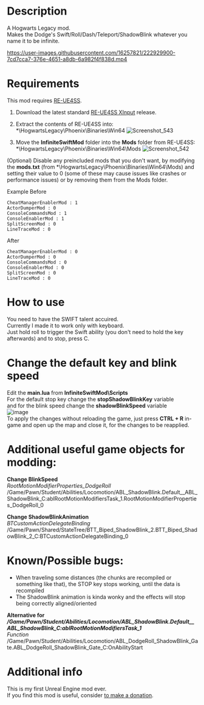 # Description
A Hogwarts Legacy mod.  
Makes the Dodge's Swift/Roll/Dash/Teleport/ShadowBlink whatever you name it to be infinite.


https://user-images.githubusercontent.com/16257821/222929900-7cd7cca7-376e-4651-a8db-6a982f4f838d.mp4


# Requirements
This mod requires [RE-UE4SS](https://github.com/UE4SS-RE/RE-UE4SS).
1. Download the latest standard [RE-UE4SS XInput](https://github.com/UE4SS-RE/RE-UE4SS/releases) release.
3. Extract the contents of RE-UE4SS into: *\HogwartsLegacy\Phoenix\Binaries\Win64
![Screenshot_543](https://user-images.githubusercontent.com/16257821/222930894-0d43f3f8-8f16-4828-9506-1d851cc0fb34.png)

5. Move the **InfiniteSwiftMod** folder into the **Mods** folder from RE-UE4SS: *\HogwartsLegacy\Phoenix\Binaries\Win64\Mods
![Screenshot_542](https://user-images.githubusercontent.com/16257821/222930898-0c2b4761-3693-45d6-923c-3b54e9723f26.png)

(Optional) Disable any preincluded mods that you don't want, by modifying the **mods.txt** (from *\HogwartsLegacy\Phoenix\Binaries\Win64\Mods) and setting their value to 0 (some of these may cause issues like crashes or performance issues) or by removing them from the Mods folder.


Example Before
```
CheatManagerEnablerMod : 1
ActorDumperMod : 0
ConsoleCommandsMod : 1
ConsoleEnablerMod : 1
SplitScreenMod : 0
LineTraceMod : 0
```
After 
```
CheatManagerEnablerMod : 0
ActorDumperMod : 0
ConsoleCommandsMod : 0
ConsoleEnablerMod : 0
SplitScreenMod : 0
LineTraceMod : 0
```

# How to use
You need to have the SWIFT talent accuired.  
Currently I made it to work only with keyboard.  
Just hold roll to trigger the Swift ability (you don't need to hold the key afterwards) and to stop, press C.

# Change the default key and blink speed
Edit the **main.lua** from **InfiniteSwiftMod\Scripts**  
For the default stop key change the **stopShadowBlinkKey** variable  
and for the blink speed change the **shadowBlinkSpeed** variable  
![image](https://user-images.githubusercontent.com/16257821/222931515-63ebc117-02cd-478b-b322-dc8949a93383.png)  
To apply the changes without reloading the game, just press **CTRL + R** in-game and open up the map and close it, for the changes to be reapplied.

# Additional useful game objects for modding:  
**Change BlinkSpeed**  
_RootMotionModifierProperties_DodgeRoll_ /Game/Pawn/Student/Abilities/Locomotion/ABL_ShadowBlink.Default__ABL_ShadowBlink_C:ablRootMotionModifiersTask_1.RootMotionModifierProperties_DodgeRoll_0

**Change ShadowBlinkAnimation**  
_BTCustomActionDelegateBinding_ /Game/Pawn/Shared/StateTree/BTT_Biped_ShadowBlink_2.BTT_Biped_ShadowBlink_2_C:BTCustomActionDelegateBinding_0

# Known/Possible bugs:
- When traveling some distances (the chunks are recompiled or something like that), the STOP key stops working, until the data is recompiled
- The ShadowBlink animation is kinda wonky and the effects will stop being correctly aligned/oriented

**Alternative for */Game/Pawn/Student/Abilities/Locomotion/ABL_ShadowBlink.Default__ABL_ShadowBlink_C:ablRootMotionModifiersTask_1***  
_Function_ /Game/Pawn/Student/Abilities/Locomotion/ABL_DodgeRoll_ShadowBlink_Gate.ABL_DodgeRoll_ShadowBlink_Gate_C:OnAbilityStart

# Additional info
This is my first Unreal Engine mod ever.  
If you find this mod is useful, consider [to make a donation](https://paypal.me/pinguluk).
